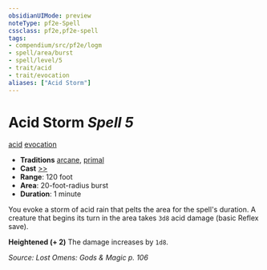 ```yaml
---
obsidianUIMode: preview
noteType: pf2e-Spell
cssclass: pf2e,pf2e-spell
tags:
- compendium/src/pf2e/logm
- spell/area/burst
- spell/level/5
- trait/acid
- trait/evocation
aliases: ["Acid Storm"]
---
```

# Acid Storm *Spell 5*   
[acid](rules/traits/acid.md "Acid Energy & Element Trait")  [evocation](rules/traits/evocation.md "Evocation School Trait")  

- **Traditions** [arcane](rules/traits/arcane.md "Arcane Tradition Trait"), [primal](rules/traits/primal.md "Primal Tradition Trait")
- **Cast** [>>](rules/core-rulebook/chapter-9-playing-the-game.md#Actions "Two-Action") 
- **Range**: 120 foot
- **Area**: 20-foot-radius burst
- **Duration**: 1 minute

You evoke a storm of acid rain that pelts the area for the spell's duration. A creature that begins its turn in the area takes `3d8` acid damage (basic Reflex save).

**Heightened (+ 2)** The damage increases by `1d8`.

*Source: Lost Omens: Gods & Magic p. 106*